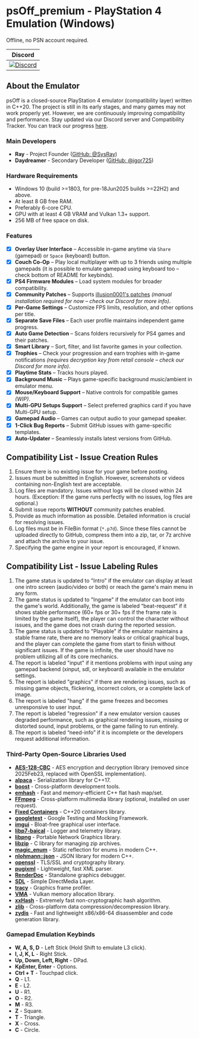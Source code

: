 # psOff_premium - PlayStation 4 Emulation (Windows)
Offline, no PSN account required.

<div align="center">
  
| Discord |
|---------|
| [![Discord](https://img.shields.io/discord/1215784508708749322?style=plastic&cacheSeconds=20&link=https%3A%2F%2Fdiscord.gg%2FJd2AuBN6eW)](https://discord.gg/Jd2AuBN6eW) |

</div>

## About the Emulator

psOff is a closed-source PlayStation 4 emulator (compatibility layer) written in C++20. The project is still in its early stages, and many games may not work properly yet. However, we are continuously improving compatibility and performance. Stay updated via our Discord server and Compatibility Tracker. You can track our progress [here](https://github.com/users/SysRay/projects/5).

### Main Developers
- **Ray** - Project Founder ([GitHub: @SysRay](https://github.com/SysRay))
- **Daydreamer** - Secondary Developer ([GitHub: @igor725](https://github.com/igor725))

### Hardware Requirements
- Windows 10 (build >=1803, for pre-18Jun2025 builds >=22H2) and above.
- At least 8 GB free RAM.
- Preferably 6-core CPU.
- GPU with at least 4 GB VRAM and Vulkan 1.3+ support.
- 256 MB of free space on disk.

### Features
- [x] **Overlay User Interface** – Accessible in-game anytime via `Share` (gamepad) or `Space` (keyboard) button.
- [x] **Couch Co-Op** – Play local multiplayer with up to 3 friends using multiple gamepads (it is possible to emulate gamepad using keyboard too – check bottom of README for keybinds).
- [x] **PS4 Firmware Modules** – Load system modules for broader compatibility.
- [x] **Community Patches** – Supports [illusion0001's patches](https://github.com/illusion0001/PS4-PS5-Game-Patch) *(manual installation required for now – check our Discord for more info)*.
- [x] **Per-Game Settings** – Customize FPS limits, resolution, and other options per title.
- [x] **Separate Save Files** – Each user profile maintains independent game progress.
- [x] **Auto Game Detection** – Scans folders recursively for PS4 games and their patches.
- [x] **Smart Library** – Sort, filter, and list favorite games in your collection.
- [x] **Trophies** – Check your progression and earn trophies with in-game notifications *(requires decryption key from retail console – check our Discord for more info)*.
- [x] **Playtime Stats** – Tracks hours played.
- [x] **Background Music** – Plays game-specific background music/ambient in emulator menu.
- [x] **Mouse/Keyboard Support** – Native controls for compatible games *(WIP)*.
- [x] **Multi-GPU Setups Support** – Select preferred graphics card if you have Multi-GPU setup.
- [x] **Gamepad Audio** – Games can output audio to your gamepad speaker.
- [x] **1-Click Bug Reports** – Submit GitHub issues with game-specific templates.
- [x] **Auto-Updater** – Seamlessly installs latest versions from GitHub.

## Compatibility List - Issue Creation Rules
1. Ensure there is no existing issue for your game before posting.
2. Issues must be submitted in English. However, screenshots or videos containing non-English text are acceptable.
3. Log files are mandatory. Issues without logs will be closed within 24 hours. (Exception: If the game runs perfectly with no issues, log files are optional.)
4. Submit issue reports **WITHOUT** community patches enabled.
5. Provide as much information as possible. Detailed information is crucial for resolving issues.
6. Log files must be in FileBin format (`*.p7d`). Since these files cannot be uploaded directly to GitHub, compress them into a zip, tar, or 7z archive and attach the archive to your issue.
7. Specifying the game engine in your report is encouraged, if known.

## Compatibility List - Issue Labeling Rules
1. The game status is updated to "Intro" if the emulator can display at least one intro screen (audio/video or both) or reach the game's main menu in any form.
2. The game status is updated to "Ingame" if the emulator can boot into the game's world. Additionally, the game is labeled “beat-request” if it shows stable performance (60+ fps or 30+ fps if the frame rate is limited by the game itself), the player can control the character without issues, and the game does not crash during the reported session.
3. The game status is updated to "Playable" if the emulator maintains a stable frame rate, there are no memory leaks or critical graphical bugs, and the player can complete the game from start to finish without significant issues. If the game is infinite, the user should have no problem utilizing all of its core mechanics.
4. The report is labeled "input" if it mentions problems with input using any gamepad backend (xinput, sdl, or keyboard) available in the emulator settings.
5. The report is labeled "graphics" if there are rendering issues, such as missing game objects, flickering, incorrect colors, or a complete lack of image.
6. The report is labeled "hang" if the game freezes and becomes unresponsive to user input.
7. The report is labeled "regression" if a new emulator version causes degraded performance, such as graphical rendering issues, missing or distorted sound, input problems, or the game failing to run entirely.
8. The report is labeled “need-info” if it is incomplete or the developers request additional information.

### Third-Party Open-Source Libraries Used
- **[AES-128-CBC](https://github.com/halloweeks/AES-128-CBC/blob/main/LICENSE)** - AES encryption and decryption library (removed since 2025Feb23, replaced with OpenSSL implementation).
- **[alpaca](https://github.com/p-ranav/alpaca/blob/master/LICENSE)** - Serialization library for C++17.
- **[boost](https://www.boost.org/users/license.html)** - Cross-platform development tools.
- **[emhash](https://github.com/ktprime/emhash/blob/master/LICENSE)** - Fast and memory-efficient C++ flat hash map/set.
- **[FFmpeg](https://www.ffmpeg.org/legal.html)** - Cross-platform multimedia library (optional, installed on user request).
- **[Fixed Containers](https://github.com/teslamotors/fixed-containers/blob/main/LICENSE)** - C++20 containers library.
- **[googletest](https://github.com/google/googletest/blob/main/LICENSE)** - Google Testing and Mocking Framework.
- **[imgui](https://github.com/ocornut/imgui/blob/master/LICENSE.txt)** - Bloat-free graphical user interface.
- **[libp7-baical](https://github.com/CMakePorts/libp7-baical/blob/cmake/LICENSE.md)** - Logger and telemetry library.
- **[libpng](https://github.com/pnggroup/libpng/blob/libpng16/LICENSE)** - Portable Network Graphics library.
- **[libzip](https://github.com/nih-at/libzip/blob/main/LICENSE)** - C library for managing zip archives.
- **[magic_enum](https://github.com/Neargye/magic_enum/blob/master/LICENSE)** - Static reflection for enums in modern C++.
- **[nlohmann::json](https://github.com/nlohmann/json/blob/develop/LICENSE.MIT)** - JSON library for modern C++.
- **[openssl](https://github.com/openssl/openssl/blob/master/LICENSE.txt)** - TLS/SSL and cryptography library.
- **[pugixml](https://github.com/zeux/pugixml/blob/master/LICENSE.md)** - Lightweight, fast XML parser.
- **[RenderDoc](https://github.com/baldurk/renderdoc/blob/v1.x/LICENSE.md)** - Standalone graphics debugger.
- **[SDL](https://github.com/libsdl-org/SDL/blob/main/LICENSE.txt)** - Simple DirectMedia Layer.
- **[tracy](https://github.com/wolfpld/tracy/blob/master/LICENSE)** - Graphics frame profiler.
- **[VMA](https://github.com/GPUOpen-LibrariesAndSDKs/VulkanMemoryAllocator/blob/master/LICENSE.txt)** - Vulkan memory allocation library.
- **[xxHash](https://github.com/Cyan4973/xxHash/blob/dev/LICENSE)** - Extremely fast non-cryptographic hash algorithm.
- **[zlib](https://www.zlib.net/zlib_license.html)** - Cross-platform data compression/decompression library.
- **[zydis](https://github.com/zyantific/zydis/blob/master/LICENSE)** - Fast and lightweight x86/x86-64 disassembler and code generation library.

### Gamepad Emulation Keybinds
- **W, A, S, D** - Left Stick (Hold Shift to emulate L3 click).
- **I, J, K, L** - Right Stick.
- **Up, Down, Left, Right** - DPad.
- **KpEnter, Enter** - Options.
- **Ctrl + T** - Touchpad click.
- **Q** - L1.
- **E** - L2.
- **U** - R1.
- **O** - R2.
- **M** - R3.
- **Z** - Square.
- **T** - Triangle.
- **X** - Cross.
- **C** - Circle.

